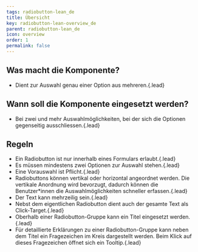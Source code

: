 ```yaml
---
tags: radiobutton-lean_de
title: Übersicht
key: radiobutton-lean-overview_de
parent: radiobutton-lean_de
icon: overview
order: 1
permalink: false  
---
```


## Was macht die Komponente?
* Dient zur Auswahl genau einer Option aus mehreren.{.lead}

## Wann soll die Komponente eingesetzt werden?
* Bei zwei und mehr Auswahlmöglichkeiten, bei der sich die Optionen gegenseitig ausschliessen.{.lead}

## Regeln
* Ein Radiobutton ist nur innerhalb eines Formulars erlaubt.{.lead}
* Es müssen mindestens zwei Optionen zur Auswahl stehen.{.lead}
* Eine Vorauswahl ist Pflicht.{.lead}
* Radiobuttons können vertikal oder horizontal angeordnet werden. Die vertikale Anordnung wird bevorzugt, dadurch können die Benutzer*innen die Auswahlmöglichkeiten schneller erfassen.{.lead}
* Der Text kann mehrzeilig sein.{.lead}
* Nebst dem eigentlichen Radiobutton dient auch der gesamte Text als Click-Target.{.lead}
* Oberhalb einer Radiobutton-Gruppe kann ein Titel eingesetzt werden.{.lead}
* Für detaillierte Erklärungen zu einer Radiobutton-Gruppe kann neben dem Titel ein Fragezeichen im Kreis dargestellt werden. Beim Klick auf dieses Fragezeichen öffnet sich ein <sbb-link variant="inline" type="button" href="/{{page.lang}}/design-system/lean/components/tooltip">Tooltip</sbb-link>.{.lead}

